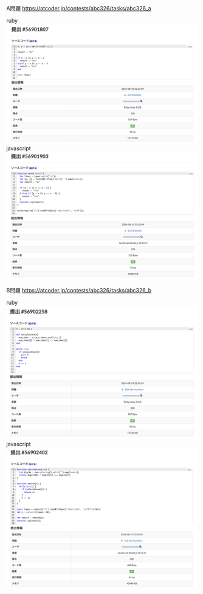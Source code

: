 A問題
https://atcoder.jp/contests/abc326/tasks/abc326_a

ruby
![alt text](a_ruby.png)
javascript
![alt text](a_javascript.png)

B問題
https://atcoder.jp/contests/abc326/tasks/abc326_b

ruby
![alt text](b_ruby.png)
javascript
![alt text](b_javascript.png)
